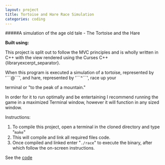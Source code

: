 ```yaml
---
layout: project
title: Tortoise and Hare Race Simulation
categories: coding
---
```


#####A simulation of the age old tale - The Tortoise and the Hare

<p><strong>Built using:</strong>&nbsp;&nbsp;<span title="C++" class="pict-prog-cplusplus icon-3x"></span></p>



This project is split out to follow the MVC principles and is wholly written in C++ with the view rendered using the Curses C++ {libraryexcerpt_separator}.
<!-- abridge -->When this program is executed a simulation of a tortoise, represented by '```@```', and hare, represented by '```^```', race up your 
terminal or "to the peak of a mountain."


In order for it to run optimally and be entertaining I recommend running the game in a maximized Terminal window, however it will function in any sized window.

Instructions:

1. To compile this project, open a terminal in the cloned directory and type "```make```" 
2. This will compile and link all required files code.  
3. Once compiled and linked enter "```./race```" to execute the binary, after which follow the on-screen instructions.

See the [code](https://github.com/mgingras/theTortoiseAndTheHare)